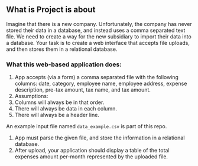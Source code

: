 
## What is Project is about
Imagine that there is a new company. Unfortunately, the company has never stored their data in a database, and instead uses a comma separated text file. We need to create a way for the new subsidiary to import their data into a database. Your task is to create a web interface that accepts file uploads, and then stores them in a relational database.

### What this web-based application does:

1. App accepts (via a form) a comma separated file with the following columns: date, category, employee name, employee address, expense description, pre-tax amount, tax name, and tax amount.
1. Assumptions:
 1. Columns will always be in that order.
 2. There will always be data in each column.
 3. There will always be a header line.

 An example input file named `data_example.csv` is part of this repo.

1. App must parse the given file, and store the information in a relational database.
1. After upload, your application should display a table of the total expenses amount per-month represented by the uploaded file.
